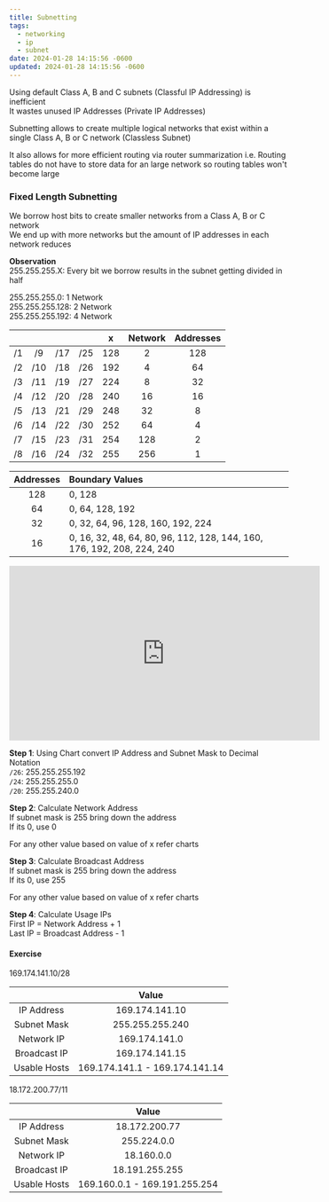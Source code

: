 ```yaml
---
title: Subnetting
tags:
  - networking
  - ip
  - subnet
date: 2024-01-28 14:15:56 -0600
updated: 2024-01-28 14:15:56 -0600
---
```


Using default Class A, B and C subnets (Classful IP Addressing) is inefficient  
It wastes unused IP Addresses (Private IP Addresses)

Subnetting allows to create multiple logical networks that exist within a single Class A, B or C network (Classless Subnet)

It also allows for more efficient routing via router summarization i.e. Routing tables do not have to store data for an large network so routing tables won't become large

### Fixed Length Subnetting

We borrow host bits to create smaller networks from a Class A, B or C network  
We end up with more networks but the amount of IP addresses in each network reduces  

**Observation**  
255.255.255.X: Every bit we borrow results in the subnet getting divided in half  

255.255.255.0: 1 Network  
255.255.255.128: 2 Network  
255.255.255.192: 4 Network

|       |       |       |       |   x   | Network | Addresses |
| :---: | :---: | :---: | :---: | :---: | :-----: | :-------: |
|  /1   |  /9   |  /17  |  /25  |  128  |    2    |    128    |
|  /2   |  /10  |  /18  |  /26  |  192  |    4    |    64     |
|  /3   |  /11  |  /19  |  /27  |  224  |    8    |    32     |
|  /4   |  /12  |  /20  |  /28  |  240  |   16    |    16     |
|  /5   |  /13  |  /21  |  /29  |  248  |   32    |     8     |
|  /6   |  /14  |  /22  |  /30  |  252  |   64    |     4     |
|  /7   |  /15  |  /23  |  /31  |  254  |   128   |     2     |
|  /8   |  /16  |  /24  |  /32  |  255  |   256   |     1     |

| Addresses | Boundary Values                                                        |
| :-------: | :--------------------------------------------------------------------- |
|    128    | 0, 128                                                                 |
|    64     | 0, 64, 128, 192                                                        |
|    32     | 0, 32, 64, 96, 128, 160, 192, 224                                      |
|    16     | 0, 16, 32, 48, 64, 80, 96, 112, 128, 144, 160, 176, 192, 208, 224, 240 |

<iframe width="560" height="315" src="https://www.youtube-nocookie.com/embed/ZxAwQB8TZsM?si=swmbx5Ck5MaCLXTR" title="YouTube video player" frameborder="0" allow="accelerometer; autoplay; clipboard-write; encrypted-media; gyroscope; picture-in-picture; web-share" allowfullscreen></iframe>

**Step 1**: Using Chart convert IP Address and Subnet Mask to Decimal Notation  
`/26`: 255.255.255.192  
`/24`: 255.255.255.0  
`/20`: 255.255.240.0

**Step 2**: Calculate Network Address  
If subnet mask is 255 bring down the address  
If its 0, use 0

For any other value based on value of x refer charts

**Step 3**: Calculate Broadcast Address  
If subnet mask is 255 bring down the address  
If its 0, use 255

For any other value based on value of x refer charts

**Step 4**: Calculate Usage IPs  
First IP = Network Address + 1  
Last IP = Broadcast Address - 1

#### Exercise

169.174.141.10/28

|              |             Value              |
| :----------: | :----------------------------: |
|  IP Address  |         169.174.141.10         |
| Subnet Mask  |        255.255.255.240         |
|  Network IP  |         169.174.141.0          |
| Broadcast IP |         169.174.141.15         |
| Usable Hosts | 169.174.141.1 - 169.174.141.14 |

18.172.200.77/11

|              |             Value             |
| :----------: | :---------------------------: |
|  IP Address  |         18.172.200.77         |
| Subnet Mask  |          255.224.0.0          |
|  Network IP  |          18.160.0.0           |
| Broadcast IP |        18.191.255.255         |
| Usable Hosts | 169.160.0.1 - 169.191.255.254 |

